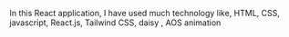 In this React application, I have used much technology like, HTML, CSS, javascript, React.js, Tailwind CSS, daisy , AOS animation
